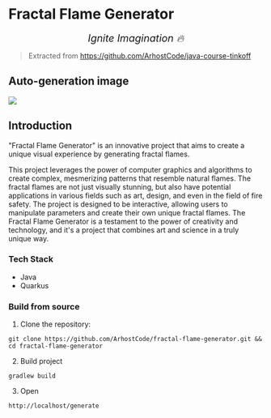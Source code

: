 # Fractal Flame Generator
<p align="center">
  <i align="center" style="font-size: 20px">Ignite Imagination 🔥</i>
</p>


> Extracted from https://github.com/ArhostCode/java-course-tinkoff


## Auto-generation image
![](http://flame.ardyc.online/generate?height=500&width=1000)


## Introduction
"Fractal Flame Generator" is an innovative project that aims to create a unique visual experience by generating fractal flames. 

This project leverages the power of computer graphics and algorithms to create complex, mesmerizing patterns that resemble natural flames. The fractal flames are not just visually stunning, but also have potential applications in various fields such as art, design, and even in the field of fire safety. The project is designed to be interactive, allowing users to manipulate parameters and create their own unique fractal flames. The Fractal Flame Generator is a testament to the power of creativity and technology, and it's a project that combines art and science in a truly unique way.

### Tech Stack

- Java
- Quarkus

### Build from source

1. Clone the repository:
```shell
git clone https://github.com/ArhostCode/fractal-flame-generator.git && cd fractal-flame-generator
```

2. Build project
```shell
gradlew build
```

3. Open
```shell
http://localhost/generate
```